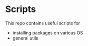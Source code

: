# Scripts

This repo contains useful scripts for

* installing packages on various OS
* general utils
